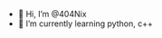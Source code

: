 - 👋 Hi, I’m @404Nix
- 🌱 I’m currently learning python, c++
<!---
404Nix/404Nix is a ✨ special ✨ repository because its `README.md` (this file) appears on your GitHub profile.
You can click the Preview link to take a look at your changes.
--->
